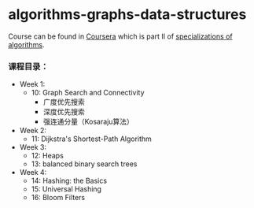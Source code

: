# algorithms-graphs-data-structures

Course can be found in [Coursera](https://www.coursera.org/learn/algorithms-graphs-data-structures) which is part II of [specializations of algorithms](https://www.coursera.org/specializations/algorithms).

### 课程目录：

- Week 1:
  - 10: Graph Search and Connectivity
    - 广度优先搜索
    - 深度优先搜索
    - 强连通分量（Kosaraju算法）
- Week 2:
  - 11: Dijkstra's Shortest-Path Algorithm
- Week 3:
  - 12: Heaps
  - 13: balanced binary search trees
- Week 4:
  - 14: Hashing: the Basics
  - 15: Universal Hashing
  - 16: Bloom Filters